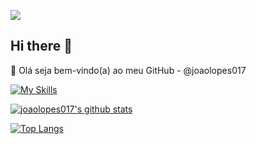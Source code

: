 ![](https://komarev.com/ghpvc/?username=joaolopes017&color=9745F5)
## Hi there 👋
🔭 Olá seja bem-vindo(a) ao meu GitHub - @joaolopes017

[![My Skills](https://skillicons.dev/icons?i=js,docker,python,react,cs)](https://skillicons.dev)

[![joaolopes017's github stats](https://github-readme-stats.vercel.app/api?username=joaolopes017&show_icons=true&&theme=radical&hide=["contribs","issues"])](https://github.com/joaolopes017)

[![Top Langs](https://github-readme-stats-git-masterrstaa-rickstaa.vercel.app/api/top-langs/?username=joaolopes017&show_icons=true&theme=radical)](https://github.com/anuraghazra/github-readme-stats)
<!--
**Joaolopes017/joaolopes017** is a ✨ _special_ ✨ repository because its `README.md` (this file) appears on your GitHub profile.

Here are some ideas to get you started:

- 🔭 Olá seja bem-vindo(a) ao meu GitHub - @joaolopes017
- 🌱 I’m currently learning ...
- 👯 I’m looking to collaborate on ...
- 🤔 I’m looking for help with ...
- 💬 Ask me about ...
- 📫 How to reach me: ...
- 😄 Pronouns: ...
- ⚡ Fun fact: ...
-->
